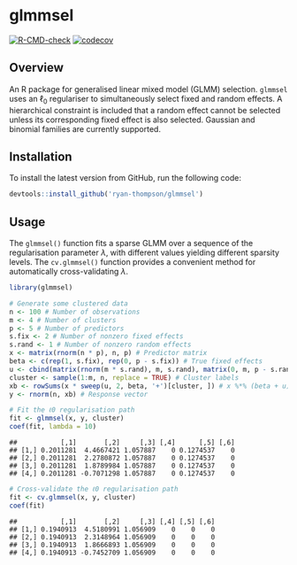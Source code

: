 
# glmmsel

[![R-CMD-check](https://github.com/ryan-thompson/glmmsel/workflows/R-CMD-check/badge.svg)](https://github.com/ryan-thompson/glmmsel/actions)
[![codecov](https://codecov.io/gh/ryan-thompson/glmmsel/branch/master/graph/badge.svg)](https://github.com/ryan-thompson/glmmsel/actions)

## Overview

An R package for generalised linear mixed model (GLMM) selection.
`glmmsel` uses an $\ell_0$ regulariser to simultaneously select fixed
and random effects. A hierarchical constraint is included that a random
effect cannot be selected unless its corresponding fixed effect is also
selected. Gaussian and binomial families are currently supported.

## Installation

To install the latest version from GitHub, run the following code:

``` r
devtools::install_github('ryan-thompson/glmmsel')
```

## Usage

The `glmmsel()` function fits a sparse GLMM over a sequence of the
regularisation parameter $\lambda$, with different values yielding
different sparsity levels. The `cv.glmmsel()` function provides a
convenient method for automatically cross-validating $\lambda$.

``` r
library(glmmsel)

# Generate some clustered data
n <- 100 # Number of observations
m <- 4 # Number of clusters
p <- 5 # Number of predictors
s.fix <- 2 # Number of nonzero fixed effects
s.rand <- 1 # Number of nonzero random effects
x <- matrix(rnorm(n * p), n, p) # Predictor matrix
beta <- c(rep(1, s.fix), rep(0, p - s.fix)) # True fixed effects
u <- cbind(matrix(rnorm(m * s.rand), m, s.rand), matrix(0, m, p - s.rand)) # True random effects
cluster <- sample(1:m, n, replace = TRUE) # Cluster labels
xb <- rowSums(x * sweep(u, 2, beta, '+')[cluster, ]) # x %*% (beta + u) matrix
y <- rnorm(n, xb) # Response vector

# Fit the ℓ0 regularisation path
fit <- glmmsel(x, y, cluster)
coef(fit, lambda = 10)
```

    ##           [,1]       [,2]     [,3] [,4]      [,5] [,6]
    ## [1,] 0.2011281  4.4667421 1.057887    0 0.1274537    0
    ## [2,] 0.2011281  2.2780872 1.057887    0 0.1274537    0
    ## [3,] 0.2011281  1.8789984 1.057887    0 0.1274537    0
    ## [4,] 0.2011281 -0.7071298 1.057887    0 0.1274537    0

``` r
# Cross-validate the ℓ0 regularisation path
fit <- cv.glmmsel(x, y, cluster)
coef(fit)
```

    ##           [,1]       [,2]     [,3] [,4] [,5] [,6]
    ## [1,] 0.1940913  4.5180991 1.056909    0    0    0
    ## [2,] 0.1940913  2.3148964 1.056909    0    0    0
    ## [3,] 0.1940913  1.8666893 1.056909    0    0    0
    ## [4,] 0.1940913 -0.7452709 1.056909    0    0    0

